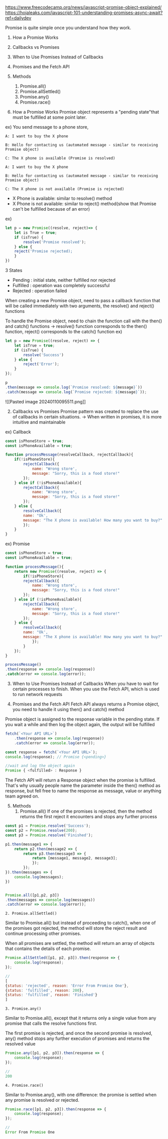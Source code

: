 https://www.freecodecamp.org/news/javascript-promise-object-explained/
https://hojaleaks.com/javascript-101-understanding-promises-async-await?ref=dailydev

Promise is quite simple once you understand how they work. 

1. How a Promise Works
2. Callbacks vs Promises
3. When to Use Promises Instead of Callbacks
4. Promises and the Fetch API
5. Methods
	1. Promise.all()
	2. Promise.allSettled()
	3. Promise.any()
	4. Promise.race()


1. How a Promise Works
Promise object represents a "pending state"that must be fulfilled at some point later.

ex) You send message to a phone store,
```
A: I want to buy the X phone

B: Hello for contacting us (automated message - similar to receiving Promise object)

C: The X phone is available (Promise is resolved)
```

```
A: I want to buy the X phone

B: Hello for contacting us (automated message - similar to receiving Promise object)

C: The X phone is not available (Promise is rejected)
```

- X Phone is available: similar to resolve() method
- X Phone is not available: similar to reject() method(show that Promise can't be fulfilled because of an error) 

ex) 
```js
let p = new Promise((resolve, reject)=> {
	let is True = true;
	if (isTrue) {
		resolve('Promise resolved'); 
	} else {
	reject('Promise rejected);
	}
})
```


3 States
- Pending : initial state, neither fulfilled nor rejected
- Fulfilled : operation was completely successful
- Rejected : operation failed

When creating a new Promise object, need to pass a callback function that will be called immediately with two arguments, the resolve() and reject() functions 

To handle the Promise object, need to chain the function call with the then() and catch() functions
-> resolve() function corresponds to the then() function, reject() corresponds to the catch() function
ex) 
```js 
let p = new Promise((resolve, reject) => {
	let isTrue = true;
	if (isTrue) {
		resolve('Success')
	} else {
		reject('Error');
	}
});

p
.then(message => console.log(`Promise resolved: ${message}`))
.catch(message => console.log(`Promise rejected: ${message}`));
```

![[Pasted image 20240110095511.png]]

2. Callbacks vs Promises
Promise pattern was created to replace the use of callbacks in certain situations. 
-> When written in promises, it is more intuitive and maintainable

ex) Callback
```js
const isPhoneStore = true;
const isPhoneAvailable = true;

function processMessage(resolveCallback, rejectCallback){
	if(!isPhoneStore){
		rejectCallback({
			name: "Wrong store', 
			message: "Sorry, this is a food store!"
		});
	} else if (!isPhoneAvailable){
		rejectCallback({
			name: "Wrong store', 
			message: "Sorry, this is a food store!"
		});
	} else {
		resolveCallback({
		name: "Ok', 
		message: "The X phone is available! How many you want to buy?"
		});
	}
}
```

ex) Promise
```js
const isPhoneStore = true;
const isPhoneAvailable = true;

function processMessage(){
	return new Promise((resolve, reject) => {
		if(!isPhoneStore){
		rejectCallback({
			name: "Wrong store', 
			message: "Sorry, this is a food store!"
		});
	} else if (!isPhoneAvailable){
		rejectCallback({
			name: "Wrong store', 
			message: "Sorry, this is a food store!"
		});
	} else {
		resolveCallback({
		name: "Ok', 
		message: "The X phone is available! How many you want to buy?"
			});
		}
	});
}

processMessage()
.then(response => console.log(response))
,catch(error => console.log(error));

```


3. When to Use Promises Instead of Callbacks
When you have to wait for certain processes to finish. 
When you use the Fetch API, which is used to run network requests


4. Promises and the Fetch API
Fetch API always returns a Promise object, you need to handle it using then() and catch() method

Promise object is assigned to the response variable in the pending state. If you wait a while and then log the object again, the output will be fulfilled
```js
fetch(`<Your API URL>`)
	.then(response => console.log(response))
	.catch(error => console.log(error));

const response = fetch(`<Your API URL>`);
console.log(response); // Promise {<pending>}

//wait and log the object again
Promise { <fulfilled> : Response }

```

The Fetch API will return a Response object when the promise is fulfilled. That's why usually people name the parameter inside the then() method as response, but fell free to name the response as message, value or anything team agreed on. 


5. Methods
	1. Promise.all()
If one of the promises is rejected, then the method returns the first reject it encounters and stops any further process 
```js
const p1 = Promise.resolve('Success');
const p2 = Promise.resolve(200);
const p3 = Promise.resolve('Finished');

p1.then(message1 => {
	return p2.then(message2 => {
		return p3.then(message3 => {
			return [message1, message2, message3];
			});
		});
}).then(messages => {
	console.log(messages);
})


Promise.all([p1,p2, p3])
.then(messages => console.log(messages))
.catch(error => console.log(error));

```

	2. Promise.allSettled()
Similar to Promise.all() but instead of proceeding to catch(), when one of the promises got rejected, the method will store the reject result and continue processing other promises.

When all promises are settled, the method will return an array of objects that contains the details of each promise.

```js
Promise.allSettled([p1, p2, p3]).then(response => {
	console.log(response);
});

//
[ 
{status: 'rejected', reason: 'Error From Promise One'},
{status: 'fulfilled', reason: 200},
{status: 'fulfilled', reason: 'Finished'}
]
```



	3. Promise.any()
Similar to Promise.all(), except that it returns only a single value from any promise that calls the resolve functions first. 

The first promise is rejected, and once the second promise is resolved, any() method stops any further execution of promises and returns the resolved value
```js
Promise.any([p1, p2, p3]).then(response => {
	console.log(response);
});

//
200
```

	4. Promise.race()
Similar to Promise.any(), with one difference: the promise is settled when any promise is resolved or rejected. 

```js
Promise.race([p1, p2, p3]).then(response => {
	console.log(response);
});

//
Error From Promise One
```
